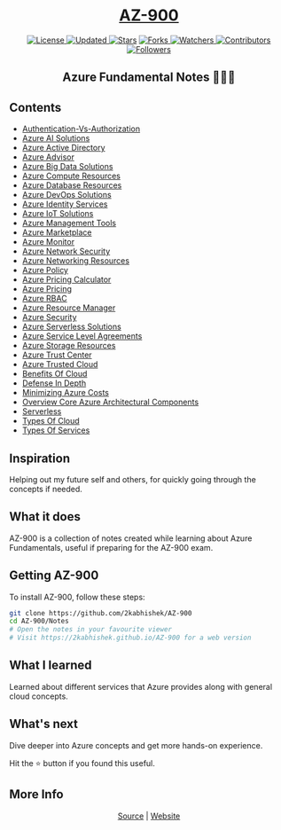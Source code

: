 <div align = "center">

<h1><a href="https://2kabhishek.github.io/AZ-900">AZ-900</a></h1>

<a href="https://2kabhishek.github.io/LICENSE">
<img alt="License" src="https://img.shields.io/github/license/2kabhishek/AZ-900?style=plastic&color=white&label=License"> </a>

<a href="https://github.com/2KAbhishek/AZ-900/pulse">
<img alt="Updated" src="https://img.shields.io/github/last-commit/2kabhishek/AZ-900?style=plastic&color=e30724&label=Updated"> </a>

<a href="https://github.com/2KAbhishek/AZ-900/stargazers">
<img alt="Stars" src="https://img.shields.io/github/stars/2kabhishek/AZ-900?style=plastic&color=00d451&label=Stars"></a>

<a href="https://github.com/2KAbhishek/AZ-900/network/members">
<img alt="Forks" src="https://img.shields.io/github/forks/2kabhishek/AZ-900?style=plastic&color=1688f0&label=Forks"> </a>

<a href="https://github.com/2KAbhishek/AZ-900/watchers">
<img alt="Watchers" src="https://img.shields.io/github/watchers/2kabhishek/AZ-900?style=plastic&color=ff5500&label=Watchers"> </a>

<a href="https://github.com/2KAbhishek/AZ-900/graphs/contributors">
<img alt="Contributors" src="https://img.shields.io/github/contributors/2kabhishek/AZ-900?style=plastic&color=f0f&label=Contributors"> </a>

<a href="https://github.com/2KAbhishek?tab=followers">
<img alt="Followers" src="https://img.shields.io/github/followers/2kabhishek?color=222&style=plastic&label=Followers"> </a>

<h2>Azure Fundamental Notes 👨‍🎓📄</h2>

</div>

## Contents

- [Authentication-Vs-Authorization](https://2kabhishek.github.io/AZ-900/Notes/Authentication-Vs-Authorization)
- [Azure AI Solutions](https://2kabhishek.github.io/AZ-900/Notes/Azure-AI-Solutions)
- [Azure Active Directory](https://2kabhishek.github.io/AZ-900/Notes/Azure-Active-Directory)
- [Azure Advisor](https://2kabhishek.github.io/AZ-900/Notes/Azure-Advisor)
- [Azure Big Data Solutions](https://2kabhishek.github.io/AZ-900/Notes/Azure-Big-Data-Solutions)
- [Azure Compute Resources](https://2kabhishek.github.io/AZ-900/Notes/Azure-Compute-Resources)
- [Azure Database Resources](https://2kabhishek.github.io/AZ-900/Notes/Azure-Database-Resources)
- [Azure DevOps Solutions](https://2kabhishek.github.io/AZ-900/Notes/Azure-DevOps-Solutions)
- [Azure Identity Services](https://2kabhishek.github.io/AZ-900/Notes/Azure-Identity-Services)
- [Azure IoT Solutions](https://2kabhishek.github.io/AZ-900/Notes/Azure-IoT-Solutions)
- [Azure Management Tools](https://2kabhishek.github.io/AZ-900/Notes/Azure-Management-Tools)
- [Azure Marketplace](https://2kabhishek.github.io/AZ-900/Notes/Azure-Marketplace)
- [Azure Monitor](https://2kabhishek.github.io/AZ-900/Notes/Azure-Monitor)
- [Azure Network Security](https://2kabhishek.github.io/AZ-900/Notes/Azure-Network-Security)
- [Azure Networking Resources](https://2kabhishek.github.io/AZ-900/Notes/Azure-Networking-Resources)
- [Azure Policy](https://2kabhishek.github.io/AZ-900/Notes/Azure-Policy)
- [Azure Pricing Calculator](https://2kabhishek.github.io/AZ-900/Notes/Azure-Pricing-Calculator)
- [Azure Pricing](https://2kabhishek.github.io/AZ-900/Notes/Azure-Pricing)
- [Azure RBAC](https://2kabhishek.github.io/AZ-900/Notes/Azure-RBAC)
- [Azure Resource Manager](https://2kabhishek.github.io/AZ-900/Notes/Azure-Resource-Manager)
- [Azure Security](https://2kabhishek.github.io/AZ-900/Notes/Azure-Security)
- [Azure Serverless Solutions](https://2kabhishek.github.io/AZ-900/Notes/Azure-Serverless-Solutions)
- [Azure Service Level Agreements](https://2kabhishek.github.io/AZ-900/Notes/Azure-Service-Level-Agreements)
- [Azure Storage Resources](https://2kabhishek.github.io/AZ-900/Notes/Azure-Storage-Resources)
- [Azure Trust Center](https://2kabhishek.github.io/AZ-900/Notes/Azure-Trust-Center)
- [Azure Trusted Cloud](https://2kabhishek.github.io/AZ-900/Notes/Azure-Trusted-Cloud)
- [Benefits Of Cloud](https://2kabhishek.github.io/AZ-900/Notes/Benefits-Of-Cloud)
- [Defense In Depth](https://2kabhishek.github.io/AZ-900/Notes/Defense-In-Depth)
- [Minimizing Azure Costs](https://2kabhishek.github.io/AZ-900/Notes/Minimizing-Azure-Costs)
- [Overview Core Azure Architectural Components](https://2kabhishek.github.io/AZ-900/Notes/Overview-Core-Azure-Architectural-Components)
- [Serverless](https://2kabhishek.github.io/AZ-900/Notes/Serverless)
- [Types Of Cloud](https://2kabhishek.github.io/AZ-900/Notes/Types-Of-Cloud)
- [Types Of Services](https://2kabhishek.github.io/AZ-900/Notes/Types-Of-Services)

## Inspiration

Helping out my future self and others, for quickly going through the concepts if needed.

## What it does

AZ-900 is a collection of notes created while learning about Azure Fundamentals, useful if preparing for the AZ-900 exam.

## Getting AZ-900

To install AZ-900, follow these steps:

```bash
git clone https://github.com/2kabhishek/AZ-900
cd AZ-900/Notes
# Open the notes in your favourite viewer
# Visit https://2kabhishek.github.io/AZ-900 for a web version
```

## What I learned

Learned about different services that Azure provides along with general cloud concepts.

## What's next

Dive deeper into Azure concepts and get more hands-on experience.

Hit the :star: button if you found this useful.

## More Info

<div align="center">

<a href="https://github.com/2KAbhishek/AZ-900">Source</a> |
<a href="https://2kabhishek.github.io/AZ-900">Website</a>

</div>
